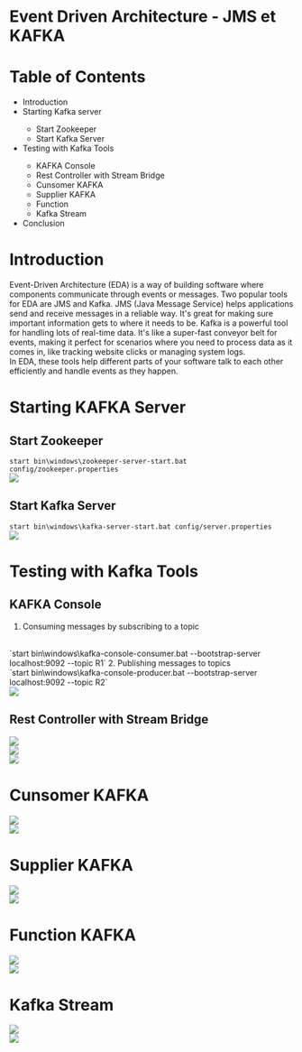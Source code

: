 # Event Driven Architecture - JMS et KAFKA
# Table of Contents
<ul>
  <li>Introduction</li>
  <li>Starting Kafka server</li>
        <ul>
          <li> Start Zookeeper</li>
          <li>Start Kafka Server</li>
        </ul>
  <li>Testing with Kafka Tools</li>
  <ul>
    <li>KAFKA Console</li>
     <li>Rest Controller with Stream Bridge</li>
     <li>Cunsomer KAFKA</li>
     <li>Supplier KAFKA</li>
    <li>Function</li>
    <li>Kafka Stream</li>
  </ul>
  <li>Conclusion</li>
</ul>

# Introduction 

Event-Driven Architecture (EDA) is a way of building software where components communicate through events or messages. Two popular tools for EDA are JMS and Kafka.
JMS (Java Message Service) helps applications send and receive messages in a reliable way. It's great for making sure important information gets to where it needs to be.
Kafka is a powerful tool for handling lots of real-time data. It's like a super-fast conveyor belt for events, making it perfect for scenarios where you need to process data as it comes in, like tracking website clicks or managing system logs.<br>
In EDA, these tools help different parts of your software talk to each other efficiently and handle events as they happen.

# Starting KAFKA Server
## Start Zookeeper

`start bin\windows\zookeeper-server-start.bat config/zookeeper.properties`
<br>
<img src="/Kafka/Zookeeper.PNG" />

## Start Kafka Server 
`start bin\windows\kafka-server-start.bat config/server.properties`
<br>
<img src="/Kafka/kafka.PNG" />
# Testing with Kafka Tools
## KAFKA Console 
1. Consuming messages by subscribing to a topic
<br>
`start bin\windows\kafka-console-consumer.bat --bootstrap-server localhost:9092 --topic R1`
2. Publishing messages to topics<br>
`start bin\windows\kafka-console-producer.bat --bootstrap-server localhost:9092 --topic R2`
<br>

<img src="/Kafka/consoleKafka.PNG" />

## Rest Controller with Stream Bridge

<img src="/Kafka/publishRestController.PNG" /><br>
<img src="/Kafka/Cons.PNG" /><br>
<img src="/Kafka/cons3.PNG" />

# Cunsomer KAFKA

<img src="/Kafka/PageEventConsumer.PNG" /><br>
<img src="/Kafka/pageCons.PNG" />

# Supplier KAFKA

<img src="/Kafka/supplier1.PNG" /><br>
<img src="/Kafka/supp.PNG" />

# Function KAFKA

<img src="/Kafka/f.PNG" /><br>
<img src="/Kafka/f2.PNG" />

# Kafka Stream 

<img src="/Kafka/KafkaStream.PNG" /><br>
<img src="/Kafka/hhhhh.png" />





